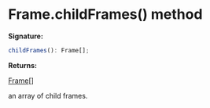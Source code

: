 # Frame.childFrames() method

**Signature:**

```typescript
childFrames(): Frame[];
```

**Returns:**

[Frame](./puppeteer.frame.md)\[\]

an array of child frames.
